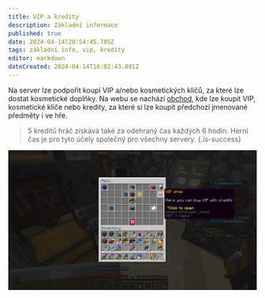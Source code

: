 ```yaml
---
title: VIP a kredity
description: Základní informace
published: true
date: 2024-04-14T20:54:45.785Z
tags: základní info, vip, kredity
editor: markdown
dateCreated: 2024-04-14T16:02:43.891Z
---
```


Na server lze podpořit koupí VIP a/nebo kosmetických klíčů, za které lze dostat kosmetické doplňky. Na webu se nachází [obchod](https://luminion.net/store), kde lze koupit VIP, kosmetické klíče nebo kredity, za které si lze koupit předchozí jmenované předměty i ve hře.

> 5 kreditů hráč získává také za odehraný čas každých 6 hodin. Herní čas je pro tyto účely společný pro všechny servery.
{.is-success}

![VIP obchod v menu](/menu_vip_shop.png)